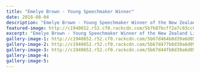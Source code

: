 ```yaml
---
title: "Emelye Brown - Young Speechmaker Winner"
date: 2018-08-04
description: "Emelye Brown - Young Speechmaker Winner of the New Zealand Lions Clubs on Saturday 4 August..."
featured-image: http://c1940652.r52.cf0.rackcdn.com/5b7b87bcff2a7c03cc00004e/Emelye-Brown-front-pic-280-standing-with-3-others.gif
excerpt: "Emelye Brown - Young Speechmaker Winner of the New Zealand Lions Clubs on Saturday 4 August."
gallery-image-1: http://c1940652.r52.cf0.rackcdn.com/5b67d464b8d39a6d05000626/booklet.gif
gallery-image-2: http://c1940652.r52.cf0.rackcdn.com/5b67d477b8d39a6d05000628/Emelye-Brown-standing-with-3-others.gif
gallery-image-3: http://c1940652.r52.cf0.rackcdn.com/5b67d44fb8d39a6d05000624/with-certificate--others.gif
gallery-image-4: 
gallery-image-5: 
---
```

